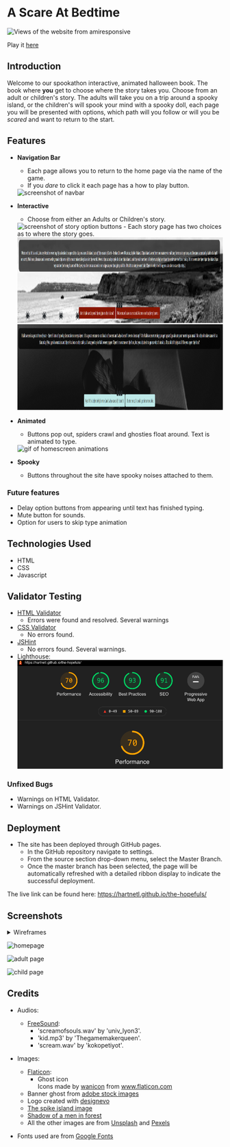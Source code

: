 # A Scare At Bedtime

<img src="assets/images/responsive-screenshot.png" alt="Views of the website from amiresponsive" width="900" height="500">  

Play it [here](https://hartnetl.github.io/the-hopefuls/)

## Introduction

Welcome to our spookathon interactive, animated halloween book.  The book where **you** get to choose where the story takes you. Choose from an adult or children's story. The adults will take you on a trip around a spooky island, or the children's will spook your mind with a spooky doll, each page you will be presented with options, which path will you follow or will you be *scared* and want to return to the start. 

## Features

- **Navigation Bar**
    
    - Each page allows you to return to the home page via the name of the game.
    - If you *dare* to click it each page has a how to play button.  
    <img src="assets/images/nav-scrshot.png" alt="screenshot of navbar" width="950" height="20">


- **Interactive**
    
    - Choose from either an Adults or Children's story.  
    <img src="assets/images/option-scrshot.png" alt="screenshot of story option buttons" width="950" height="200">  
    - Each story page has two choices as to where the story goes.   
    <img src="assets/images/adult-scrshot.png" alt="screenshot of story option buttons" width="950" height="200">  
    <img src="assets/images/young-scrshot.png" alt="screenshot of story option buttons" width="950" height="200">  


- **Animated**
    
    - Buttons pop out, spiders crawl and ghosties float around. Text is animated to type.  
    <img src="assets/gif/home.gif" alt="gif of homescreen animations" height=500 width=950>


- **Spooky**
    
    - Buttons throughout the site have spooky noises attached to them.

### Future features

-   Delay option buttons from appearing until text has finished typing.
-   Mute button for sounds.
-   Option for users to skip type animation 

## Technologies Used

- HTML
- CSS
- Javascript

## Validator Testing
- [HTML Validator](https://validator.w3.org/)
    - Errors were found and resolved. Several warnings
- [CSS Validator](https://jigsaw.w3.org/css-validator/)
    - No errors found.
- [JSHint](https://jshint.com/)
    - No errors found. Several warnings.
- Lighthouse: 
    ![Lighthouse](assets/images/lighthouse.png)


### Unfixed Bugs

-  Warnings on HTML Validator.
- Warnings on JSHint Validator.


## Deployment

- The site has been deployed through GitHub pages.
    - In the GitHub repository navigate to settings.
    - From the source section drop-down menu, select the Master Branch.
    - Once the master branch has been selected, the page will be automatically refreshed with a detailed ribbon display to indicate the successful deployment.

The live link can be found here: <https://hartnetl.github.io/the-hopefuls/>

## Screenshots

<details>
<summary>Wireframes</summary>

<details>
<summary>Homepage</summary>

![homepage-wireframe](https://user-images.githubusercontent.com/66439480/137628003-638aca41-04eb-443e-967e-f8426ca9c602.png)
</details>

<details>
<summary>Game</summary>

![pages-wireframe](https://user-images.githubusercontent.com/66439480/137628054-670f037c-198f-4247-8fbf-0f24a2d07ce2.png)
</details>
</details>


![homepage](https://user-images.githubusercontent.com/66439480/137726473-a79df808-5de3-47f1-9020-28886790b49e.png)

![adult page](https://user-images.githubusercontent.com/66439480/137726786-3093f9fb-93af-4536-b6ae-e22c7c394223.png)

![child page](https://user-images.githubusercontent.com/66439480/137726909-41382ed0-d08a-453b-8e9f-60cc57710ad1.png)

## Credits
- Audios:
    - [FreeSound](https://freesound.org): 
        - 'screamofsouls.wav' by 'univ_lyon3'.
        - 'kid.mp3' by 'Thegamemakerqueen'.
        - 'scream.wav' by 'kokopetiyot'.

- Images:
    - [Flaticon](https://www.flaticon.com/):
        - Ghost icon <div>Icons made by <a href="" title="wanicon">wanicon</a> from <a href="https://www.flaticon.com/" title="Flaticon">www.flaticon.com</a></div>
    - Banner ghost from [adobe stock images](https://stock.adobe.com/sk/search?k=ghost&asset_id=175077463)
    - Logo created with [designevo](https://www.designevo.com/)
    - [The spike island image](http://homepage.eircom.net/~corkcounty/images/spike4.jpg)
    - [Shadow of a men in forest](https://res.cloudinary.com/jerrick/image/upload/v1552500006/n4xss7blhhsg2bd9mgtf.jpg)
    - All the other images are from [Unsplash](https://unsplash.com) and [Pexels](https://www.pexels.com)

- Fonts used are from [Google Fonts](https://fonts.google.com)